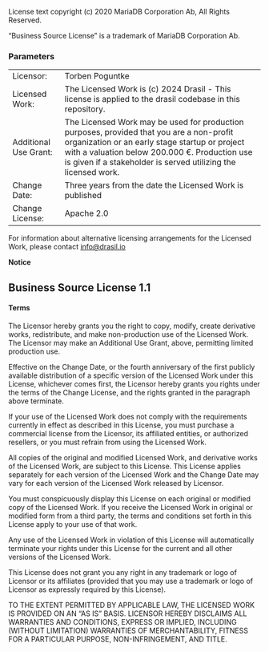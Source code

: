 License text copyright (c) 2020 MariaDB Corporation Ab, All Rights Reserved.

“Business Source License” is a trademark of MariaDB Corporation Ab.

### Parameters

|   |   |
|---|---|
|Licensor:|Torben Poguntke|
|Licensed Work:|The Licensed Work is (c) 2024 Drasil - This license is applied to the drasil codebase in this repository.|
|Additional Use Grant:|The Licensed Work may be used for production purposes, provided that you are a non-profit organization or an early stage startup or project with a valuation below 200.000 €. Production use is given if a stakeholder is served utilizing the licensed work.|
|Change Date:|Three years from the date the Licensed Work is published|
|Change License:|Apache 2.0|

For information about alternative licensing arrangements for the Licensed Work, please contact [info@drasil.io](mailto:info@drasil.io)

**Notice**

## Business Source License 1.1

#### Terms

The Licensor hereby grants you the right to copy, modify, create derivative works, redistribute, and make non-production use of the Licensed Work. The Licensor may make an Additional Use Grant, above, permitting limited production use.

Effective on the Change Date, or the fourth anniversary of the first publicly available distribution of a specific version of the Licensed Work under this License, whichever comes first, the Licensor hereby grants you rights under the terms of the Change License, and the rights granted in the paragraph above terminate.

If your use of the Licensed Work does not comply with the requirements currently in effect as described in this License, you must purchase a commercial license from the Licensor, its affiliated entities, or authorized resellers, or you must refrain from using the Licensed Work.

All copies of the original and modified Licensed Work, and derivative works of the Licensed Work, are subject to this License. This License applies separately for each version of the Licensed Work and the Change Date may vary for each version of the Licensed Work released by Licensor.

You must conspicuously display this License on each original or modified copy of the Licensed Work. If you receive the Licensed Work in original or modified form from a third party, the terms and conditions set forth in this License apply to your use of that work.

Any use of the Licensed Work in violation of this License will automatically terminate your rights under this License for the current and all other versions of the Licensed Work.

This License does not grant you any right in any trademark or logo of Licensor or its affiliates (provided that you may use a trademark or logo of Licensor as expressly required by this License).

TO THE EXTENT PERMITTED BY APPLICABLE LAW, THE LICENSED WORK IS PROVIDED ON AN “AS IS” BASIS. LICENSOR HEREBY DISCLAIMS ALL WARRANTIES AND CONDITIONS, EXPRESS OR IMPLIED, INCLUDING (WITHOUT LIMITATION) WARRANTIES OF MERCHANTABILITY, FITNESS FOR A PARTICULAR PURPOSE, NON-INFRINGEMENT, AND TITLE.